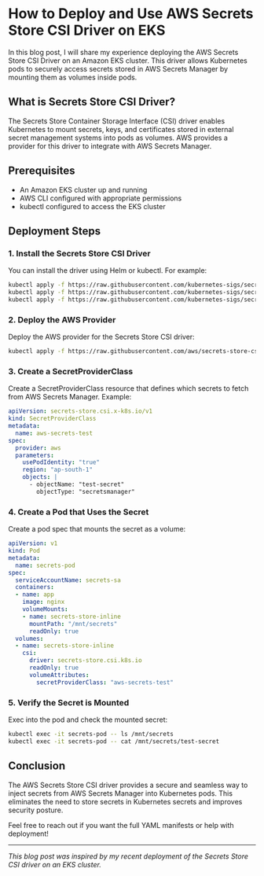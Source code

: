 # How to Deploy and Use AWS Secrets Store CSI Driver on EKS

In this blog post, I will share my experience deploying the AWS Secrets Store CSI Driver on an Amazon EKS cluster. This driver allows Kubernetes pods to securely access secrets stored in AWS Secrets Manager by mounting them as volumes inside pods.

## What is Secrets Store CSI Driver?

The Secrets Store Container Storage Interface (CSI) driver enables Kubernetes to mount secrets, keys, and certificates stored in external secret management systems into pods as volumes. AWS provides a provider for this driver to integrate with AWS Secrets Manager.

## Prerequisites

- An Amazon EKS cluster up and running
- AWS CLI configured with appropriate permissions
- kubectl configured to access the EKS cluster

## Deployment Steps

### 1. Install the Secrets Store CSI Driver

You can install the driver using Helm or kubectl. For example:

```bash
kubectl apply -f https://raw.githubusercontent.com/kubernetes-sigs/secrets-store-csi-driver/main/deploy/rbac-secretproviderclass.yaml
kubectl apply -f https://raw.githubusercontent.com/kubernetes-sigs/secrets-store-csi-driver/main/deploy/csidriver.yaml
kubectl apply -f https://raw.githubusercontent.com/kubernetes-sigs/secrets-store-csi-driver/main/deploy/secrets-store.csi.x-k8s.io_secretproviderclasses.yaml
```

### 2. Deploy the AWS Provider

Deploy the AWS provider for the Secrets Store CSI driver:

```bash
kubectl apply -f https://raw.githubusercontent.com/aws/secrets-store-csi-driver-provider-aws/main/deployment/aws-provider-installer.yaml
```

### 3. Create a SecretProviderClass

Create a SecretProviderClass resource that defines which secrets to fetch from AWS Secrets Manager. Example:

```yaml
apiVersion: secrets-store.csi.x-k8s.io/v1
kind: SecretProviderClass
metadata:
  name: aws-secrets-test
spec:
  provider: aws
  parameters:
    usePodIdentity: "true"
    region: "ap-south-1"
    objects: |
      - objectName: "test-secret"
        objectType: "secretsmanager"
```

### 4. Create a Pod that Uses the Secret

Create a pod spec that mounts the secret as a volume:

```yaml
apiVersion: v1
kind: Pod
metadata:
  name: secrets-pod
spec:
  serviceAccountName: secrets-sa
  containers:
  - name: app
    image: nginx
    volumeMounts:
    - name: secrets-store-inline
      mountPath: "/mnt/secrets"
      readOnly: true
  volumes:
  - name: secrets-store-inline
    csi:
      driver: secrets-store.csi.k8s.io
      readOnly: true
      volumeAttributes:
        secretProviderClass: "aws-secrets-test"
```

### 5. Verify the Secret is Mounted

Exec into the pod and check the mounted secret:

```bash
kubectl exec -it secrets-pod -- ls /mnt/secrets
kubectl exec -it secrets-pod -- cat /mnt/secrets/test-secret
```

## Conclusion

The AWS Secrets Store CSI driver provides a secure and seamless way to inject secrets from AWS Secrets Manager into Kubernetes pods. This eliminates the need to store secrets in Kubernetes secrets and improves security posture.

Feel free to reach out if you want the full YAML manifests or help with deployment!

---

*This blog post was inspired by my recent deployment of the Secrets Store CSI driver on an EKS cluster.*
